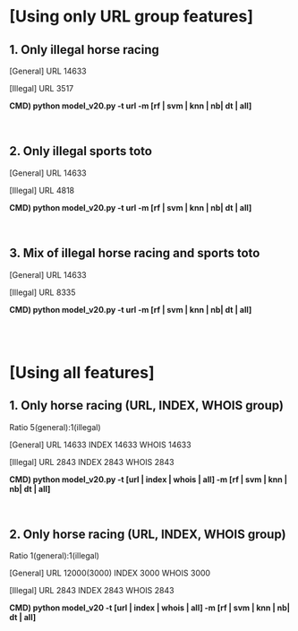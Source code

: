 # [Using only URL group features]

## 1. Only illegal horse racing

[General]
URL     14633

[Illegal]
URL     3517

<b>CMD) python model_v20.py -t url -m [rf | svm | knn | nb| dt | all]</b>

<br>

## 2. Only illegal sports toto

[General]
URL     14633

[Illegal]
URL     4818

<b>CMD) python model_v20.py -t url -m [rf | svm | knn | nb| dt | all]</b>

<br>

## 3. Mix of illegal horse racing and sports toto

[General]
URL     14633

[Illegal]
URL     8335

<b>CMD) python model_v20.py -t url -m [rf | svm | knn | nb| dt | all]</b>


<br>
<br>

# [Using all features]

## 1. Only horse racing (URL, INDEX, WHOIS group) 
Ratio 5(general):1(illegal)

[General]
URL     14633
INDEX   14633
WHOIS   14633

[Illegal]
URL     2843
INDEX   2843
WHOIS   2843

<b>CMD) python model_v20.py -t [url | index | whois | all] -m [rf | svm | knn | nb| dt | all]</b>

<br>
  
## 2. Only horse racing (URL, INDEX, WHOIS group) 
Ratio 1(general):1(illegal)

[General]
URL     12000(3000)
INDEX   3000
WHOIS   3000

[Illegal]
URL     2843
INDEX   2843
WHOIS   2843

<b>CMD) python model_v20 -t [url | index | whois | all] -m [rf | svm | knn | nb| dt | all]</b>

